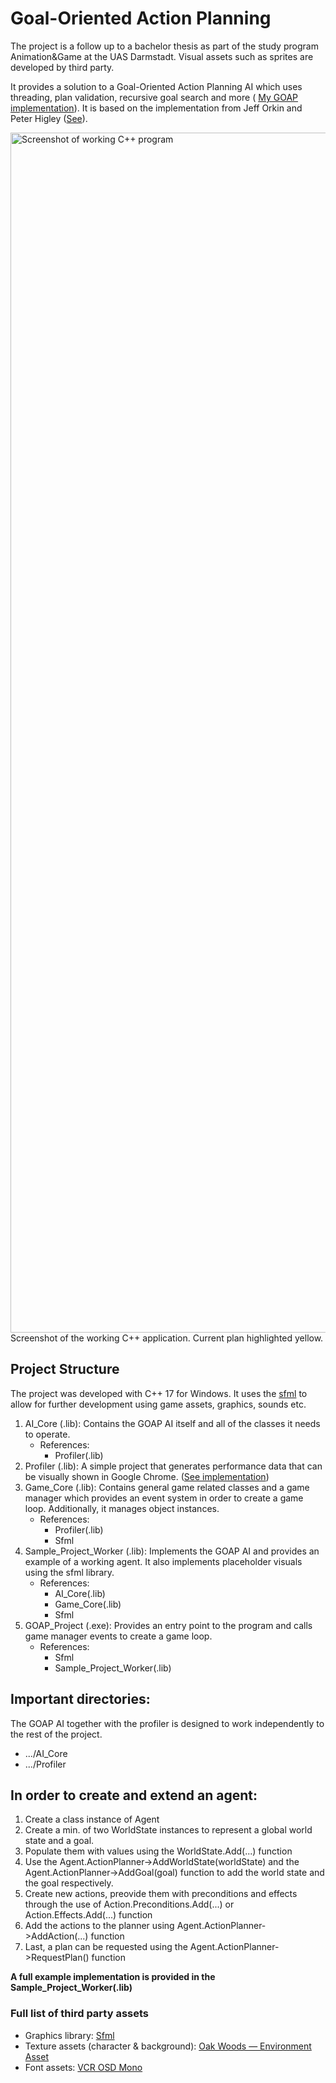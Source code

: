 # Goal-Oriented Action Planning
The project is a follow up to a bachelor thesis as part of the study program Animation&Game at the UAS Darmstadt. Visual assets such as sprites are developed by third party. 

It provides a solution to a Goal-Oriented Action Planning AI which uses threading, plan validation, recursive goal search and more ( [My GOAP implementation](https://yassineboutaouas.github.io/Portfolio/goap.html)).
It is based on the implementation from Jeff Orkin and Peter Higley ([See](https://www.gdcvault.com/play/1022019/Goal-Oriented-Action-Planning-Ten)).

<img width="1920" alt="Screenshot of working C++ program" src="https://github.com/YassineBoutaouas/GOAP_Project/assets/127434490/d06732b4-c663-4012-8f60-17ecd7e25b0b">
Screenshot of the working C++ application. Current plan highlighted yellow.

## Project Structure
The project was developed with C++ 17 for Windows. It uses the [sfml](https://www.sfml-dev.org/) to allow for further development using game assets, graphics, sounds etc.

1. AI_Core (.lib): Contains the GOAP AI itself and all of the classes it needs to operate.
   - References:
     - Profiler(.lib)
2. Profiler (.lib): A simple project that generates performance data that can be visually shown in Google Chrome. ([See implementation](https://gist.github.com/TheCherno/31f135eea6ee729ab5f26a6908eb3a5e))
3. Game_Core (.lib): Contains general game related classes and a game manager which provides an event system in order to create a game loop. Additionally, it manages object instances.
   - References:
     - Profiler(.lib)
     - Sfml
4. Sample_Project_Worker (.lib): Implements the GOAP AI and provides an example of a working agent. It also implements placeholder visuals using the sfml library.
   - References:
     - AI_Core(.lib)
     - Game_Core(.lib)
     - Sfml
5. GOAP_Project (.exe): Provides an entry point to the program and calls game manager events to create a game loop.
   - References:
     - Sfml
     - Sample_Project_Worker(.lib)
  
  ## Important directories:
  The GOAP AI together with the profiler is designed to work independently to the rest of the project.

  - .../AI_Core
  - .../Profiler

## In order to create and extend an agent:

1. Create a class instance of Agent
2. Create a min. of two WorldState instances to represent a global world state and a goal.
3. Populate them with values using the WorldState.Add(...) function
4. Use the Agent.ActionPlanner->AddWorldState(worldState) and the Agent.ActionPlanner->AddGoal(goal) function to add the world state and the goal respectively.
5. Create new actions, preovide them with preconditions and effects through the use of Action.Preconditions.Add(...) or Action.Effects.Add(...) function
6. Add the actions to the planner using Agent.ActionPlanner->AddAction(...) function
7. Last, a plan can be requested using the Agent.ActionPlanner->RequestPlan() function

**A full example implementation is provided in the Sample_Project_Worker(.lib)**

### Full list of third party assets

- Graphics library: [Sfml](https://www.sfml-dev.org/)
- Texture assets (character & background): [Oak Woods — Environment Asset](https://brullov.itch.io/oak-woods)
- Font assets: [VCR OSD Mono](https://www.dafont.com/de/vcr-osd-mono.font)
